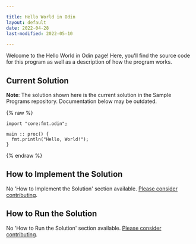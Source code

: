 ```yaml
---

title: Hello World in Odin
layout: default
date: 2022-04-28
last-modified: 2022-05-10

---
```


Welcome to the Hello World in Odin page! Here, you'll find the source code for this program as well as a description of how the program works.

## Current Solution

**Note**: The solution shown here is the current solution in the Sample Programs repository. Documentation below may be outdated.

{% raw %}

```odin
import "core:fmt.odin";

main :: proc() {
  fmt.println("Hello, World!");
}
```

{% endraw %}

## How to Implement the Solution

No 'How to Implement the Solution' section available. [Please consider contributing](https://github.com/TheRenegadeCoder/sample-programs-website).

## How to Run the Solution

No 'How to Run the Solution' section available. [Please consider contributing](https://github.com/TheRenegadeCoder/sample-programs-website).